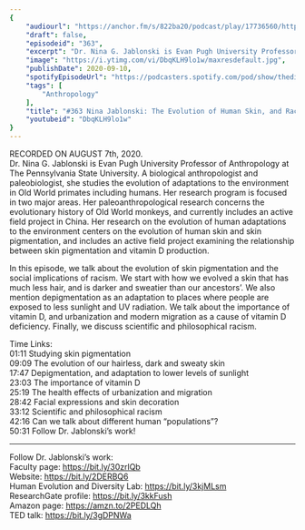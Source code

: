 ```yaml
---
{
	"audiourl": "https://anchor.fm/s/822ba20/podcast/play/17736560/https%3A%2F%2Fd3ctxlq1ktw2nl.cloudfront.net%2Fstaging%2F2020-7-8%2F3e0a96f4-4e5e-898f-0f0f-e89ad765c417.m4a",
	"draft": false,
	"episodeid": "363",
	"excerpt": "Dr. Nina G. Jablonski is Evan Pugh University Professor of Anthropology at The Pennsylvania State University.  A biological anthropologist and paleobiologist, she studies the evolution of adaptations to the environment in Old World primates including humans. Her research program is focused in two major areas.  Her paleoanthropological research concerns the evolutionary history of Old World monkeys, and currently includes an active field project in China.  Her research on the evolution of human adaptations to the environment centers on the evolution of human skin and skin pigmentation, and includes an active field project examining the relationship between skin pigmentation and vitamin D production.",
	"image": "https://i.ytimg.com/vi/DbqKLH9lo1w/maxresdefault.jpg",
	"publishDate": 2020-09-10,
	"spotifyEpisodeUrl": "https://podcasters.spotify.com/pod/show/thedissenter/episodes/363-Nina-Jablonski-The-Evolution-of-Human-Skin--and-Racism-ehrpdg",
	"tags": [
		"Anthropology"
	],
	"title": "#363 Nina Jablonski: The Evolution of Human Skin, and Racism",
	"youtubeid": "DbqKLH9lo1w"
}
---
```

RECORDED ON AUGUST 7th, 2020.  
Dr. Nina G. Jablonski is Evan Pugh University Professor of Anthropology at The Pennsylvania State University.  A biological anthropologist and paleobiologist, she studies the evolution of adaptations to the environment in Old World primates including humans. Her research program is focused in two major areas.  Her paleoanthropological research concerns the evolutionary history of Old World monkeys, and currently includes an active field project in China.  Her research on the evolution of human adaptations to the environment centers on the evolution of human skin and skin pigmentation, and includes an active field project examining the relationship between skin pigmentation and vitamin D production.

In this episode, we talk about the evolution of skin pigmentation and the social implications of racism. We start with how we evolved a skin that has much less hair, and is darker and sweatier than our ancestors’. We also mention depigmentation as an adaptation to places where people are exposed to less sunlight and UV radiation. We talk about the importance of vitamin D, and urbanization and modern migration as a cause of vitamin D deficiency. Finally, we discuss scientific and philosophical racism.

Time Links:  
<time>01:11</time> Studying skin pigmentation  
<time>09:09</time> The evolution of our hairless, dark and sweaty skin  
<time>17:47</time> Depigmentation, and adaptation to lower levels of sunlight  
<time>23:03</time> The importance of vitamin D  
<time>25:19</time> The health effects of urbanization and migration  
<time>28:42</time> Facial expressions and skin decoration  
<time>33:12</time> Scientific and philosophical racism  
<time>42:16</time> Can we talk about different human “populations”?  
<time>50:31</time> Follow Dr. Jablonski’s work!

---

Follow Dr. Jablonski’s work:  
Faculty page: https://bit.ly/30zrlQb  
Website: https://bit.ly/2DERBQ6  
Human Evolution and Diversity Lab: https://bit.ly/3kjMLsm  
ResearchGate profile: https://bit.ly/3kkFush  
Amazon page: https://amzn.to/2PEDLQh  
TED talk: https://bit.ly/3gDPNWa
